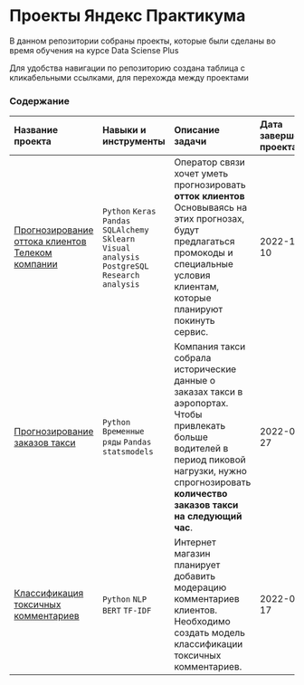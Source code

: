 # Проекты Яндекс Практикума


В данном репозитории собраны проекты, которые были сделаны во время обучения на курсе Data Sciense Plus

Для удобства навигации по репозиторию создана таблица с кликабельными ссылками, для перехожда между проектами


### Содержание

| Название проекта | Навыки и инструменты | Описание задачи | Дата завершения проекта |
| :-------------------- | :--------------------- |:---------------------------| :------------------ |
| [Прогнозирование оттока клиентов Телеком компании](https://github.com/IgumnovAnton/Yandex_Projects/tree/main/Telecom_Project) | `Python` `Keras` `Pandas` `SQLAlchemy` `Sklearn` `Visual analysis` `PostgreSQL` `Research analysis` | Оператор связи хочет уметь прогнозировать **отток клиентов** Основываясь на этих прогнозах, будут предлагаться промокоды и специальные условия клиентам, которые планируют покинуть сервис. | 2022-10-10 |
| [Прогнозирование заказов такси](https://github.com/IgumnovAnton/Yandex_Projects/tree/main/Taxi_Project) | `Python` `Временные ряды` `Pandas` `statsmodels` | Компания такси собрала исторические данные о заказах такси в аэропортах. Чтобы привлекать больше водителей в период пиковой нагрузки, нужно спрогнозировать **количество заказов такси на следующий час**. | 2022-07-27 |
| [Классификация токсичных комментариев](https://github.com/IgumnovAnton/Yandex_Projects/tree/main/Toxic) | `Python` `NLP` `BERT` `TF-IDF` | Интернет магазин планирует добавить модерацию комментариев клиентов. Необходимо создать модель классификации токсичных комментариев.  | 2022-08-17 |

